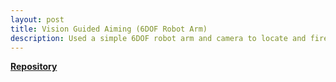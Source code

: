 ```yaml
---
layout: post
title: Vision Guided Aiming (6DOF Robot Arm)
description: Used a simple 6DOF robot arm and camera to locate and fire upon a target
---
```



[**Repository**](https://github.com/goddardjer/SystemArms)
